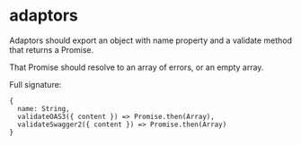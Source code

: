# adaptors

Adaptors should export an object with name property and a validate method that returns a Promise.

That Promise should resolve to an array of errors, or an empty array.

Full signature:

```
{
  name: String,
  validateOAS3({ content }) => Promise.then(Array),
  validateSwagger2({ content }) => Promise.then(Array)
}
```
